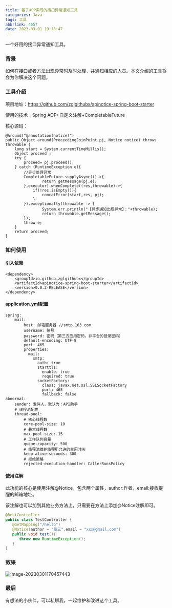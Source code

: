 ```yaml
---
title: 基于AOP实现的接口异常通知工具
categories: Java
tags: 工具
abbrlink: 4657
date: 2023-03-01 19:16:47
---
```


一个好用的接口异常通知工具。

<!-- more -->

### 背景

如何在接口或者方法出现异常时及时处理，并通知相应的人员。本文介绍的工具将会为你解决这个问题。

### 工具介绍

项目地址：https://github.com/zglgithubx/apinotice-spring-boot-starter

使用的技术：Spring AOP+自定义注解+CompletableFuture

核心源码：

```
@Around("@annotation(notice)")
public Object around(ProceedingJoinPoint pj, Notice notice) throws Throwable {
	long start = System.currentTimeMillis();
	Object proceed ;
	try {
		proceed= pj.proceed();
	} catch (RuntimeException e){
		//异步处理异常
		CompletableFuture.supplyAsync(()->{
				return getMessage(pj,e);
		},executor).whenComplete((res,throwable)->{
			if(!res.isEmpty()){
				concatError(start,res, pj);
			}
		}).exceptionally(throwable -> {
				System.err.println("【异步通知出现异常】："+throwable);
				return throwable.getMessage();
		});
		throw e;
	}
	return proceed;
}
```



### 如何使用

#### 引入依赖

```
<dependency>
    <groupId>io.github.zglgithubx</groupId>
    <artifactId>apinotice-spring-boot-starter</artifactId>
    <version>0.0.2-RELEASE</version>
</dependency>
```

#### application.yml配置

```
spring:
    mail:
        host: 邮箱服务器 //smtp.163.com
        username: 账号
        password: 密码（第三方应用密码，非平台的登录密码）
        default-encoding: UTF-8
        port: 465
        properties:
          mail:
            smtp:
              auth: true
              starttls:
                enable: true
                required: true
              socketFactory:
                class: javax.net.ssl.SSLSocketFactory
                port: 465
                fallback: false
abnormal:
    sender: 发件人，默认为：API助手
    # 线程池配置
    thread-pool:
        # 核心线程数
        core-pool-size: 10
        # 最大线程数
        max-pool-size: 15
        # 工作队列容量
        queue-capacity: 500
        # 线程池维护线程所允许的空闲时间
        keep-alive-seconds: 300
        # 拒绝策略
        rejected-execution-handler: CallerRunsPolicy
```

#### 使用注解

此功能的核心是使用注解@Notice，包含两个属性，author:作者，email:接收提醒的邮箱地址。

该注解也可以加到其他业务方法上，只需要在方法上添加@Notice注解即可。

```Java
@RestController
public class TestController {
   @GetMapping("/hello")
   @Notice(author = "张三",email = "xxx@gmail.com")
   public void test(){
      throw new RuntimeException();
   }
}
```

### 效果

![image-20230301170457443](https://mynotepicture.oss-cn-hangzhou.aliyuncs.com/img/202303011704530.png)

### 最后

有想法的小伙伴，可以私聊我，一起维护和改进这个工具。